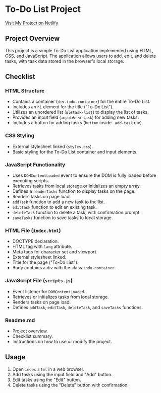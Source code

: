 # To-Do List Project

[Visit My Project on Netlify](https://nenorvalls-to-do-list.netlify.app/)

## Project Overview

This project is a simple To-Do List application implemented using HTML, CSS, and JavaScript. The application allows users to add, edit, and delete tasks, with task data stored in the browser's local storage.

## Checklist

### HTML Structure

- Contains a container (`div.todo-container`) for the entire To-Do List.
- Includes an `h1` element for the title ("To-Do List").
- Utilizes an unordered list (`ul#task-list`) to display the list of tasks.
- Provides an input field (`input#new-task`) for adding new tasks.
- Includes a button for adding tasks (`button` inside `.add-task` div).

### CSS Styling

- External stylesheet linked (`styles.css`).
- Basic styling for the To-Do List container and input elements.

### JavaScript Functionality

- Uses `DOMContentLoaded` event to ensure the DOM is fully loaded before executing scripts.
- Retrieves tasks from local storage or initializes an empty array.
- Defines a `renderTasks` function to display tasks on the page.
- Renders tasks on page load.
- `addTask` function to add a new task to the list.
- `editTask` function to edit an existing task.
- `deleteTask` function to delete a task, with confirmation prompt.
- `saveTasks` function to save tasks to local storage.

### HTML File (`index.html`)

- DOCTYPE declaration.
- HTML tag with `lang` attribute.
- Meta tags for character set and viewport.
- External stylesheet linked.
- Title for the page ("To-Do List").
- Body contains a div with the class `todo-container`.

### JavaScript File (`scripts.js`)

- Event listener for `DOMContentLoaded`.
- Retrieves or initializes tasks from local storage.
- Renders tasks on page load.
- Defines `addTask`, `editTask`, `deleteTask`, and `saveTasks` functions.

### Readme.md

- Project overview.
- Checklist summary.
- Instructions on how to use or modify the project.

## Usage

1. Open `index.html` in a web browser.
2. Add tasks using the input field and "Add" button.
3. Edit tasks using the "Edit" button.
4. Delete tasks using the "Delete" button with confirmation.
